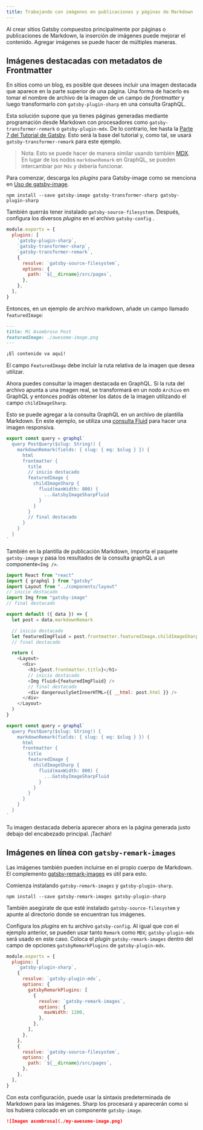 ```yaml
---
title: Trabajando con imágenes en publicaciones y páginas de Markdown
---
```


Al crear sitios Gatsby compuestos principalmente por páginas o publicaciones de Markdown, la inserción de imágenes puede mejorar el contenido. Agregar imágenes se puede hacer de múltiples maneras.

## Imágenes destacadas con metadatos de Frontmatter

En sitios como un blog, es posible que desees incluir una imagen destacada que aparece en la parte superior de una página. Una forma de hacerlo es tomar el nombre de archivo de la imagen de un campo de _frontmatter_ y luego transformarlo con `gatsby-plugin-sharp` en una consulta GraphQL.

Esta solución supone que ya tienes páginas generadas mediante programación desde Markdown con procesadores como `gatsby-transformer-remark` o `gatsby-plugin-mdx`. De lo contrario, lee hasta la [Parte 7 del Tutorial de Gatsby](/tutorial/part-seven/). Esto será la base del tutorial y, como tal, se usará `gatsby-transformer-remark` para este ejemplo.

> Nota: Esto se puede hacer de manera similar usando también [MDX](/docs/mdx/). En lugar de los nodos `markdownRemark` en GraphQL, se pueden intercambiar por `Mdx` y debería funcionar.

Para comenzar, descarga los _plugins_ para Gatsby-image como se menciona en [Uso de gatsby-image](/docs/using-gatsby-image/).

```shell
npm install --save gatsby-image gatsby-transformer-sharp gatsby-plugin-sharp
```

También querrás tener instalado `gatsby-source-filesystem`. Después, configura los diversos _plugins_ en el archivo `gatsby-config` .

```js:title=gatsby-config.js
module.exports = {
  plugins: [
    `gatsby-plugin-sharp`,
    `gatsby-transformer-sharp`,
    `gatsby-transformer-remark`,
    {
      resolve: `gatsby-source-filesystem`,
      options: {
        path: `${__dirname}/src/pages`,
      },
    },
  ],
}
```

Entonces, en un ejemplo de archivo markdown, añade un campo llamado `featuredImage`:

```md:title=src/pages/example-post.md
---
title: Mi Asombroso Post
featuredImage: ./awesome-image.png
---

¡El contenido va aquí!
```

El campo `FeaturedImage` debe incluir la ruta relativa de la imagen que desea utilizar.

Ahora puedes consultar la imagen destacada en GraphQL. Si la ruta del archivo apunta a una imagen real, se transformará en un nodo `Archivo` en GraphQL y entonces podrás obtener los datos de la imagen utilizando el campo `childImageSharp`.

Esto se puede agregar a la consulta GraphQL en un archivo de plantilla Markdown. En este ejemplo, se utiliza una [consulta Fluid](/docs/gatsby-image#images-that-stretch-across-a-fluid-container) para hacer una imagen responsiva.

```jsx:title=src/templates/blog-post.js
export const query = graphql`
  query PostQuery($slug: String!) {
    markdownRemark(fields: { slug: { eq: $slug } }) {
      html
      frontmatter {
        title
        // inicio destacado
        featuredImage {
          childImageSharp {
            fluid(maxWidth: 800) {
              ...GatsbyImageSharpFluid
            }
          }
        }
        // final destacado
      }
    }
  }
`
```

También en la plantilla de publicación Markdown, importa el paquete `gatsby-image` y pasa los resultados de la consulta graphQL a un componente` <Img /> `.

```jsx:title=src/templates/blog-post.js
import React from "react"
import { graphql } from "gatsby"
import Layout from "../components/layout"
// inicio destacado
import Img from "gatsby-image"
// final destacado

export default ({ data }) => {
  let post = data.markdownRemark

  // inicio destacado
  let featuredImgFluid = post.frontmatter.featuredImage.childImageSharp.fluid
  // final destacado

  return (
    <Layout>
      <div>
        <h1>{post.frontmatter.title}</h1>
        // inicio destacado
        <Img fluid={featuredImgFluid} />
        // final destacado
        <div dangerouslySetInnerHTML={{ __html: post.html }} />
      </div>
    </Layout>
  )
}

export const query = graphql`
  query PostQuery($slug: String!) {
    markdownRemark(fields: { slug: { eq: $slug } }) {
      html
      frontmatter {
        title
        featuredImage {
          childImageSharp {
            fluid(maxWidth: 800) {
              ...GatsbyImageSharpFluid
            }
          }
        }
      }
    }
  }
`
```

Tu imagen destacada debería aparecer ahora en la página generada justo debajo del encabezado principal. ¡Tachán!

## Imágenes en línea con `gatsby-remark-images`

Las imágenes también pueden incluirse en el propio cuerpo de Markdown. El complemento [gatsby-remark-images](/packages/gatsby-remark-images) es útil para esto.

Comienza instalando `gatsby-remark-images` y `gatsby-plugin-sharp`.

```shell
npm install --save gatsby-remark-images gatsby-plugin-sharp
```

También asegúrate de que esté instalado `gatsby-source-filesystem` y apunte al directorio donde se encuentran tus imágenes.

Configura los _plugins_ en tu archivo `gatsby-config`. Al igual que con el ejemplo anterior, se pueden usar tanto `Remark` como `MDX`; `gatsby-plugin-mdx` será usado en este caso. Coloca el _plugin_ `gatsby-remark-images` dentro del campo de opciones `gatsbyRemarkPlugins` de `gatsby-plugin-mdx`.

```js:title=gatsby-config.js
module.exports = {
  plugins: [
    `gatsby-plugin-sharp`,
    {
      resolve: `gatsby-plugin-mdx`,
      options: {
        gatsbyRemarkPlugins: [
          {
            resolve: `gatsby-remark-images`,
            options: {
              maxWidth: 1200,
            },
          },
        ],
      },
    },
    {
      resolve: `gatsby-source-filesystem`,
      options: {
        path: `${__dirname}/src/pages`,
      },
    },
  ],
}
```

Con esta configuración, puede usar la sintaxis predeterminada de Markdown para las imágenes. Sharp los procesará y aparecerán como si los hubiera colocado en un componente `gatsby-image`.

```md
![Imagen asombrosa](./my-awesome-image.png)
```
